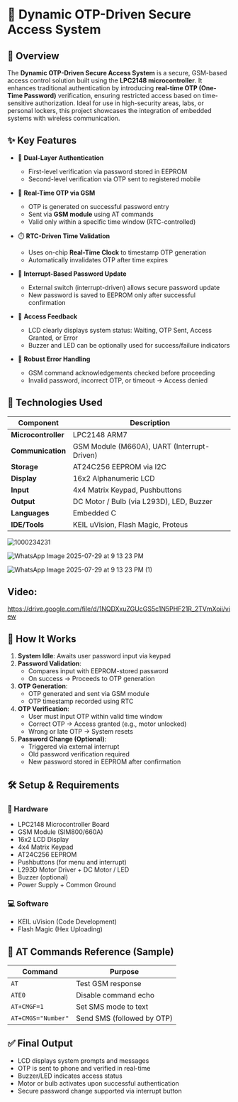 
# 🔐 Dynamic OTP-Driven Secure Access System

## 📘 Overview  
The **Dynamic OTP-Driven Secure Access System** is a secure, GSM-based access control solution built using the **LPC2148 microcontroller**. It enhances traditional authentication by introducing **real-time OTP (One-Time Password)** verification, ensuring restricted access based on time-sensitive authorization. Ideal for use in high-security areas, labs, or personal lockers, this project showcases the integration of embedded systems with wireless communication.

## ✨ Key Features

- 🔑 **Dual-Layer Authentication**  
  - First-level verification via password stored in EEPROM  
  - Second-level verification via OTP sent to registered mobile

- 📲 **Real-Time OTP via GSM**  
  - OTP is generated on successful password entry  
  - Sent via **GSM module** using AT commands  
  - Valid only within a specific time window (RTC-controlled)

- ⏱️ **RTC-Driven Time Validation**  
  - Uses on-chip **Real-Time Clock** to timestamp OTP generation  
  - Automatically invalidates OTP after time expires

- 🔄 **Interrupt-Based Password Update**  
  - External switch (interrupt-driven) allows secure password update  
  - New password is saved to EEPROM only after successful confirmation

- 🔔 **Access Feedback**  
  - LCD clearly displays system status: Waiting, OTP Sent, Access Granted, or Error  
  - Buzzer and LED can be optionally used for success/failure indicators

- 🚫 **Robust Error Handling**  
  - GSM command acknowledgements checked before proceeding  
  - Invalid password, incorrect OTP, or timeout → Access denied

## 🧰 Technologies Used

| Component          | Description                                 |
|--------------------|---------------------------------------------|
| **Microcontroller**| LPC2148 ARM7                                |
| **Communication**  | GSM Module (M660A), UART (Interrupt-Driven) |
| **Storage**        | AT24C256 EEPROM via I2C                     |
| **Display**        | 16x2 Alphanumeric LCD                       |
| **Input**          | 4x4 Matrix Keypad, Pushbuttons              |
| **Output**         | DC Motor / Bulb (via L293D), LED, Buzzer    |
| **Languages**      | Embedded C                                  |
| **IDE/Tools**      | KEIL uVision, Flash Magic, Proteus          |

![1000234231](https://github.com/user-attachments/assets/130b9207-12ce-4c0e-ba0d-55c9fb4c5be9)

![WhatsApp Image 2025-07-29 at 9 13 23 PM](https://github.com/user-attachments/assets/c718d9da-2f0c-4bb0-9139-d27f9520f34d)

![WhatsApp Image 2025-07-29 at 9 13 23 PM (1)](https://github.com/user-attachments/assets/b8e9dd1c-4f4e-4b8c-8c42-07624888d929)

## Video:
https://drive.google.com/file/d/1NQDXxuZGUcGS5c1N5PHF21R_2TVmXoii/view

## 🚀 How It Works

1. **System Idle**: Awaits user password input via keypad  
2. **Password Validation**:  
   - Compares input with EEPROM-stored password  
   - On success → Proceeds to OTP generation  
3. **OTP Generation**:  
   - OTP generated and sent via GSM module  
   - OTP timestamp recorded using RTC  
4. **OTP Verification**:  
   - User must input OTP within valid time window  
   - Correct OTP → Access granted (e.g., motor unlocked)  
   - Wrong or late OTP → System resets  
5. **Password Change (Optional)**:  
   - Triggered via external interrupt  
   - Old password verification required  
   - New password stored in EEPROM after confirmation

## 🛠️ Setup & Requirements

### 🔧 Hardware
- LPC2148 Microcontroller Board  
- GSM Module (SIM800/660A)  
- 16x2 LCD Display  
- 4x4 Matrix Keypad  
- AT24C256 EEPROM  
- Pushbuttons (for menu and interrupt)  
- L293D Motor Driver + DC Motor / LED  
- Buzzer (optional)
- Power Supply + Common Ground

### 💻 Software
- KEIL uVision (Code Development)  
- Flash Magic (Hex Uploading)  

## 📡 AT Commands Reference (Sample)

| Command             | Purpose                          |
|---------------------|----------------------------------|
| `AT`                | Test GSM response                |
| `ATE0`              | Disable command echo             |
| `AT+CMGF=1`         | Set SMS mode to text             |
| `AT+CMGS="Number"`  | Send SMS (followed by OTP)       |

## ✅ Final Output

- LCD displays system prompts and messages  
- OTP is sent to phone and verified in real-time  
- Buzzer/LED indicates access status  
- Motor or bulb activates upon successful authentication  
- Secure password change supported via interrupt button  
